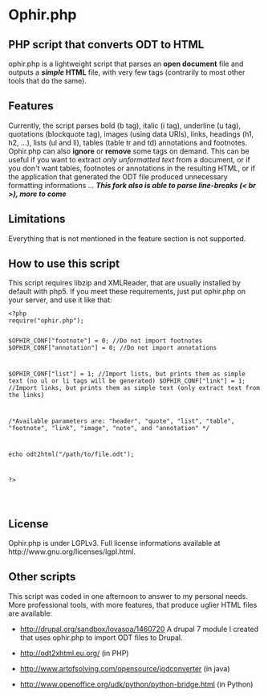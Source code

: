 <h1>Ophir.php</h1>
<h2>PHP script that converts ODT to HTML</h2>
ophir.php is a lightweight script that parses an <b>open document</b> file and outputs a <b><i>simple</i> HTML</b> file, with very few tags (contrarily to most other tools that do the same).

<h2>Features</h2>
Currently, the script parses bold (b tag), italic (i tag), underline (u tag), quotations (blockquote tag), images (using data URIs), links, headings (h1, h2, ...), lists (ul and li), tables (table tr and td) annotations and footnotes.
Ophir.php can also <b>ignore</b> or <b>remove</b> some tags on demand. This can be useful if you want to extract <i>only unformatted text</i> from a document, or if you don't want tables, footnotes or annotations in the resulting HTML, or if the application that generated the ODT file produced unnecessary formatting informations ...
<i><b>This fork also is able to parse line-breaks (< br >), more to come</b></i>

<h2>Limitations</h2>
Everything that is not mentioned in the feature section is not supported.

<h2>How to use this script</h2>
This script requires libzip and XMLReader, that are usually installed by default with php5.
If you meet these requirements, just put ophir.php on your server, and use it like that:
<code>
<pre>
&lt;?php
require("ophir.php");

$OPHIR_CONF["footnote"] = 0; //Do not import footnotes
$OPHIR_CONF["annotation"] = 0; //Do not import annotations

$OPHIR_CONF["list"] = 1; //Import lists, but prints them as simple text (no ul or li tags will be generated)
$OPHIR_CONF["link"] = 1; //Import links, but prints them as simple text (only extract text from the links)

/*Available parameters are:
"header", "quote", "list", "table", "footnote", "link", "image", "note", and "annotation"
*/

echo odt2html("/path/to/file.odt");

?&gt;
</pre>
</code>


<h2>License</h2>
Ophir.php is under LGPLv3. Full license informations available at http://www.gnu.org/licenses/lgpl.html. 

<h2>Other scripts</h2>
This script was coded in one afternoon to answer to my personal needs. More professional tools, with more features, that produce uglier HTML files are available: 

 - http://drupal.org/sandbox/lovasoa/1460720 A drupal 7 module I created that uses ophir.php to import ODT files to Drupal.

 - http://odt2xhtml.eu.org/ (in PHP)

 - http://www.artofsolving.com/opensource/jodconverter (in java)

 -  http://www.openoffice.org/udk/python/python-bridge.html (in Python)